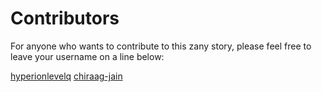 # Contributors

For anyone who wants to contribute to this zany story, please feel free to leave your username on a line below:

[hyperionlevelq](https://github.com/hyperionlevelq)
[chiraag-jain](https://github.com/chiraag-jain)
